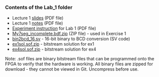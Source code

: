 ### Contents of the Lab_1 folder

* Lecture 1 [slides](./Lecture_1_slides.pdf) (PDF file)
* Lecture 1 [notes](./Lecture_1_notes.pdf) (PDF file)
* [Experiment instruction](./Experiment%20Sheet%20-%20Mastering%20Digital%20Design%20Part%201.pdf) for Lab 1 (PDF file)
* [My7seg_incomplete.bdf.zip](My7seg_incomplete.bdf.zip) (ZIP file) - used in Exercise 1
* [bin2bcd_16.sv](./bin2bcd_16.sv) - 16-bit binary to BCD conversion (SV code)
* [ex1sol.sof.zip](./ex1sol.sof.zip) - bitstream solution for ex1
* [ex4sol.sof.zip](./ex4sol.sof.zip) - bitstream solution for ex4

Note: .sof files are binary bitstream files that can be programmed onto the FPGA to verify that the hardware is working. All binary files are zipped for download - they cannot be viewed in Git.  Uncompress before use.
